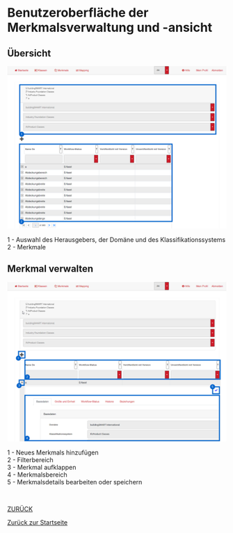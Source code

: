 # Benutzeroberfläche der Merkmalsverwaltung und -ansicht
## Übersicht

![BenutzeroberflächeMerkmalÜbersicht](../Bilder/UI/UIMerkmalsansicht.png)

1 - Auswahl des Herausgebers, der Domäne und des Klassifikationssystems <br>
2 - Merkmale <br>


## Merkmal verwalten

![BenutzoberflächeMerkmalverwalten](../Bilder/UI/UIMerkmalsdetails.png)

1 - Neues Merkmals hinzufügen <br>
2 - Filterbereich <br>
3 - Merkmal aufklappen <br>
4 - Merkmalsbereich <br>
5 - Merkmalsdetails bearbeiten oder speichern <br>

<br>

[ZURÜCK](2.3.0_UI.md)

[Zurück zur Startseite](https://bimeta-steuerkreis.github.io/Anwenderhilfe/)
